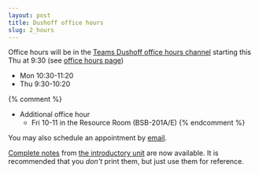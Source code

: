 ```yaml
---
layout: post
title: Dushoff office hours
slug: 2_hours
---
```


Office hours will be in the [Teams Dushoff office hours channel](https://teams.microsoft.com/_#/school/conversations/General?threadId=19:abqC9ao2ShWYbTbQeLP8RRHnyxcB4aNF9vLL9S4OUbA1@thread.tacv2&ctx=channel) starting this Thu at 9:30 (see [office hours page](/office.html))

* Mon 10:30-11:20
* Thu 9:30-10:20

{% comment %} 
* Additional office hour
	* Fri 10-11 in the Resource Room (BSB-201A/E)
{% endcomment %} 

You may also schedule an appointment by [email](mailto:dushoff@mcmaster.ca).

[Complete notes](/materials/intro.complete.pdf) from [the introductory unit](/intro.html) are now available. It is recommended that you _don't_ print them, but just use them for reference.

